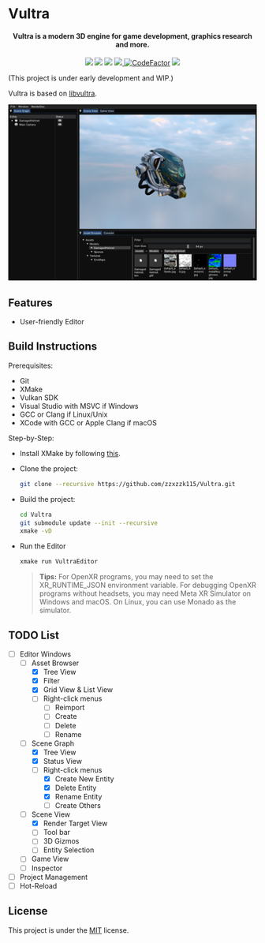 # Vultra

<h4 align="center">
  Vultra is a modern 3D engine for game development, graphics research and more.
</h4>

<p align="center">
    <a href="https://github.com/zzxzzk115/Vultra/actions" alt="Build-Windows">
        <img src="https://img.shields.io/github/actions/workflow/status/zzxzzk115/Vultra/build_windows.yaml?branch=master&label=Build-Windows&logo=github" /></a>
    <a href="https://github.com/zzxzzk115/Vultra/actions" alt="Build-Linux">
        <img src="https://img.shields.io/github/actions/workflow/status/zzxzzk115/Vultra/build_linux.yaml?branch=master&label=Build-Linux&logo=github" /></a>
    <a href="https://github.com/zzxzzk115/Vultra/actions" alt="Build-macOS">
        <img src="https://img.shields.io/github/actions/workflow/status/zzxzzk115/Vultra/build_macos.yaml?branch=master&label=Build-macOS&logo=github" /></a>
    <a href="https://github.com/zzxzzk115/Vultra/issues" alt="GitHub Issues">
        <img src="https://img.shields.io/github/issues/zzxzzk115/Vultra">
    </a>
    <a href="https://www.codefactor.io/repository/github/zzxzzk115/vultra"><img src="https://www.codefactor.io/repository/github/zzxzzk115/vultra/badge" alt="CodeFactor" /></a>
    <a href="https://github.com/zzxzzk115/Vultra/blob/master/LICENSE" alt="GitHub">
        <img src="https://img.shields.io/github/license/zzxzzk115/Vultra">
    </a>
</p>

(This project is under early development and WIP.)

Vultra is based on [libvultra](https://github.com/zzxzzk115/libvultra).

![Showcase](./media/images/VultraEditor_2025_10_26.png)

## Features
- User-friendly Editor

## Build Instructions

Prerequisites:
- Git
- XMake
- Vulkan SDK
- Visual Studio with MSVC if Windows
- GCC or Clang if Linux/Unix
- XCode with GCC or Apple Clang if macOS

Step-by-Step:

- Install XMake by following [this](https://xmake.io/guide/quick-start.html#installation). 

- Clone the project:
  ```bash
  git clone --recursive https://github.com/zzxzzk115/Vultra.git
  ```

- Build the project:
  ```bash
  cd Vultra
  git submodule update --init --recursive
  xmake -vD
  ```

- Run the Editor
  ```bash
  xmake run VultraEditor
  ```

  > **Tips:**
  > For OpenXR programs, you may need to set the XR_RUNTIME_JSON environment variable.
  > For debugging OpenXR programs without headsets, you may need Meta XR Simulator on Windows and macOS. On Linux, you can use Monado as the simulator.

## TODO List
- [ ] Editor Windows
  - [ ] Asset Browser
    - [x] Tree View
    - [x] Filter
    - [x] Grid View & List View
    - [ ] Right-click menus
      - [ ] Reimport
      - [ ] Create
      - [ ] Delete
      - [ ] Rename
  - [ ] Scene Graph
    - [x] Tree View
    - [x] Status View
    - [ ] Right-click menus
      - [x] Create New Entity
      - [x] Delete Entity
      - [x] Rename Entity
      - [ ] Create Others
  - [ ] Scene View
    - [x] Render Target View
    - [ ] Tool bar
    - [ ] 3D Gizmos
    - [ ] Entity Selection
  - [ ] Game View
  - [ ] Inspector
- [ ] Project Management
- [ ] Hot-Reload

## License
This project is under the [MIT](LICENSE) license.